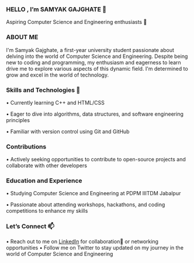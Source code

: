### HELLO , I’m SAMYAK GAJGHATE 👋
Aspiring Computer Science and Engineering enthusiasts 🚀 

### ABOUT ME
I'm Samyak Gajghate, a first-year university student passionate about delving into the world of Computer Science and Engineering. Despite being new to coding and programming, my enthusiasm and eagerness to learn drive me to explore various aspects of this dynamic field. I'm determined to grow and excel in the world of technology.

### Skills and Technologies  🌱
•	Currently learning C++ and HTML/CSS

•	Eager to dive into algorithms, data structures, and software engineering principles

•	Familiar with version control using Git and GitHub

### Contributions 
•	Actively seeking opportunities to contribute to open-source projects and collaborate with other developers

### Education and Experience 
•	Studying Computer Science and Engineering at PDPM IIITDM Jabalpur

•	Passionate about attending workshops, hackathons, and coding competitions to enhance my skills

### Let’s Connect 📫
•	Reach out to me on [LinkedIn](https://www.linkedin.com/in/samyak-gajghate-8bb51b291/) for collaboration👯 or networking opportunities
•	 Follow me on Twitter to stay updated on my journey in the world of Computer Science and Engineering



